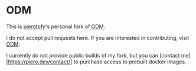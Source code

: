 # ODM

This is [pierotofy](https://github.com/pierotofy)'s personal fork of [ODM](https://github.com/OpenDroneMap/ODM).

I do not accept pull requests here. If you are interested in contributing, visit [ODM](https://github.com/OpenDroneMap/ODM).

I currently do not provide public builds of my fork, but you can [contact me][https://piero.dev/contact/] to purchase access to prebuilt docker images.